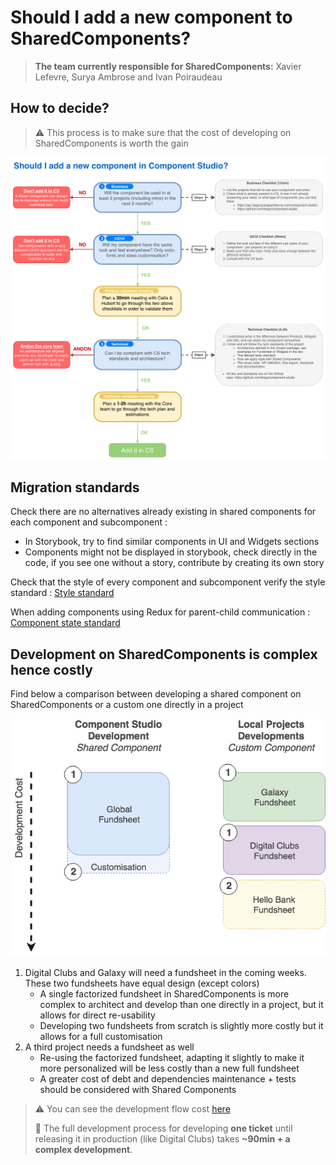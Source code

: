 # Should I add a new component to SharedComponents?

> **The team currently responsible for SharedComponents:** Xavier Lefevre, Surya Ambrose and Ivan Poiraudeau

## How to decide?

> ⚠️ This process is to make sure that the cost of developing on SharedComponents is worth the gain

![./decision-making.png](./decision-making.png)

## Migration standards

Check there are no alternatives already existing in shared components for each component and subcomponent :

- In Storybook, try to find similar components in UI and Widgets sections
- Components might not be displayed in storybook, check directly in the code, if you see one without a story, contribute by creating its own story

Check that the style of every component and subcomponent verify the style standard : [Style standard](../technical-standards/architecture.md#how-to-style-your-components-in-shared-components)

When adding components using Redux for parent-child communication : [Component state standard](../technical-standards/architecture.md#how-to-handle-your-component-state-local-or-with-a-context)

## Development on SharedComponents is complex hence costly

Find below a comparison between developing a shared component on SharedComponents or a custom one directly in a project

![./cost-comparison.png](./cost-comparison.png)

1.  Digital Clubs and Galaxy will need a fundsheet in the coming weeks. These two fundsheets have equal design (except colors)
    - A single factorized fundsheet in SharedComponents is more complex to architect and develop than one directly in a project, but it allows for direct re-usability
    - Developing two fundsheets from scratch is slightly more costly but it allows for a full customisation
2.  A third project needs a fundsheet as well
    - Re-using the factorized fundsheet, adapting it slightly to make it more personalized will be less costly than a new full fundsheet
    - A greater cost of debt and dependencies maintenance + tests should be considered with Shared Components

> ⚠️ You can see the development flow cost [here](./legacy/development.md)
>
> 🎯 The full development process for developing **one ticket** until releasing it in production (like Digital Clubs) takes **~90min + a complex development**.
